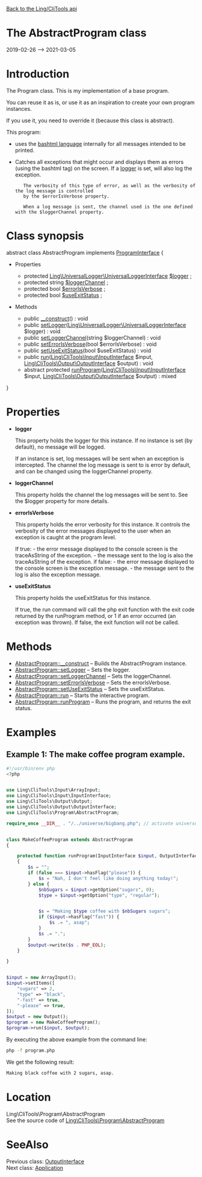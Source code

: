[Back to the Ling/CliTools api](https://github.com/lingtalfi/CliTools/blob/master/doc/api/Ling/CliTools.md)



The AbstractProgram class
================
2019-02-26 --> 2021-03-05






Introduction
============

The Program class.
This is my implementation of a base program.

You can reuse it as is, or use it as an inspiration to create your own program instances.

If you use it, you need to override it (because this class is abstract).

This program:

- uses the [bashtml language](https://github.com/lingtalfi/CliTools/blob/master/doc/pages/bashtml.md) internally for all messages intended to be printed.
- Catches all exceptions that might occur and displays them as errors (using the bashtml <error> tag) on the screen.
         If a [logger](https://github.com/lingtalfi/UniversalLogger) is set, will also log the exception.

         The verbosity of this type of error, as well as the verbosity of the log message is controlled
         by the $errorIsVerbose property.

         When a log message is sent, the channel used is the one defined with the $loggerChannel property.



Class synopsis
==============


abstract class <span class="pl-k">AbstractProgram</span> implements [ProgramInterface](https://github.com/lingtalfi/CliTools/blob/master/doc/api/Ling/CliTools/Program/ProgramInterface.md) {

- Properties
    - protected [Ling\UniversalLogger\UniversalLoggerInterface](https://github.com/lingtalfi/UniversalLogger) [$logger](#property-logger) ;
    - protected string [$loggerChannel](#property-loggerChannel) ;
    - protected bool [$errorIsVerbose](#property-errorIsVerbose) ;
    - protected bool [$useExitStatus](#property-useExitStatus) ;

- Methods
    - public [__construct](https://github.com/lingtalfi/CliTools/blob/master/doc/api/Ling/CliTools/Program/AbstractProgram/__construct.md)() : void
    - public [setLogger](https://github.com/lingtalfi/CliTools/blob/master/doc/api/Ling/CliTools/Program/AbstractProgram/setLogger.md)([Ling\UniversalLogger\UniversalLoggerInterface](https://github.com/lingtalfi/UniversalLogger) $logger) : void
    - public [setLoggerChannel](https://github.com/lingtalfi/CliTools/blob/master/doc/api/Ling/CliTools/Program/AbstractProgram/setLoggerChannel.md)(string $loggerChannel) : void
    - public [setErrorIsVerbose](https://github.com/lingtalfi/CliTools/blob/master/doc/api/Ling/CliTools/Program/AbstractProgram/setErrorIsVerbose.md)(bool $errorIsVerbose) : void
    - public [setUseExitStatus](https://github.com/lingtalfi/CliTools/blob/master/doc/api/Ling/CliTools/Program/AbstractProgram/setUseExitStatus.md)(bool $useExitStatus) : void
    - public [run](https://github.com/lingtalfi/CliTools/blob/master/doc/api/Ling/CliTools/Program/AbstractProgram/run.md)([Ling\CliTools\Input\InputInterface](https://github.com/lingtalfi/CliTools/blob/master/doc/api/Ling/CliTools/Input/InputInterface.md) $input, [Ling\CliTools\Output\OutputInterface](https://github.com/lingtalfi/CliTools/blob/master/doc/api/Ling/CliTools/Output/OutputInterface.md) $output) : void
    - abstract protected [runProgram](https://github.com/lingtalfi/CliTools/blob/master/doc/api/Ling/CliTools/Program/AbstractProgram/runProgram.md)([Ling\CliTools\Input\InputInterface](https://github.com/lingtalfi/CliTools/blob/master/doc/api/Ling/CliTools/Input/InputInterface.md) $input, [Ling\CliTools\Output\OutputInterface](https://github.com/lingtalfi/CliTools/blob/master/doc/api/Ling/CliTools/Output/OutputInterface.md) $output) : mixed

}




Properties
=============

- <span id="property-logger"><b>logger</b></span>

    This property holds the logger for this instance.
    If no instance is set (by default), no message will be logged.
    
    If an instance is set, log messages will be sent when an exception is intercepted.
    The channel the log message is sent to is error by default, and can be changed using the loggerChannel property.
    
    

- <span id="property-loggerChannel"><b>loggerChannel</b></span>

    This property holds the channel the log messages will be sent to.
    See the $logger property for more details.
    
    

- <span id="property-errorIsVerbose"><b>errorIsVerbose</b></span>

    This property holds the error verbosity for this instance.
    It controls the verbosity of the error messages displayed to the user when an exception is caught at the program
    level.
    
    
    If true:
         - the error message displayed to the console screen is the traceAsString of the exception.
         - the message sent to the log is also the traceAsString of the exception.
    if false:
         - the error message displayed to the console screen is the exception message.
         - the message sent to the log is also the exception message.
    
    

- <span id="property-useExitStatus"><b>useExitStatus</b></span>

    This property holds the useExitStatus for this instance.
    
    If true, the run command will call the php exit function with the exit code returned by the runProgram method,
    or 1 if an error occurred (an exception was thrown).
    If false, the exit function will not be called.
    
    



Methods
==============

- [AbstractProgram::__construct](https://github.com/lingtalfi/CliTools/blob/master/doc/api/Ling/CliTools/Program/AbstractProgram/__construct.md) &ndash; Builds the AbstractProgram instance.
- [AbstractProgram::setLogger](https://github.com/lingtalfi/CliTools/blob/master/doc/api/Ling/CliTools/Program/AbstractProgram/setLogger.md) &ndash; Sets the logger.
- [AbstractProgram::setLoggerChannel](https://github.com/lingtalfi/CliTools/blob/master/doc/api/Ling/CliTools/Program/AbstractProgram/setLoggerChannel.md) &ndash; Sets the loggerChannel.
- [AbstractProgram::setErrorIsVerbose](https://github.com/lingtalfi/CliTools/blob/master/doc/api/Ling/CliTools/Program/AbstractProgram/setErrorIsVerbose.md) &ndash; Sets the errorIsVerbose.
- [AbstractProgram::setUseExitStatus](https://github.com/lingtalfi/CliTools/blob/master/doc/api/Ling/CliTools/Program/AbstractProgram/setUseExitStatus.md) &ndash; Sets the useExitStatus.
- [AbstractProgram::run](https://github.com/lingtalfi/CliTools/blob/master/doc/api/Ling/CliTools/Program/AbstractProgram/run.md) &ndash; Starts the interactive program.
- [AbstractProgram::runProgram](https://github.com/lingtalfi/CliTools/blob/master/doc/api/Ling/CliTools/Program/AbstractProgram/runProgram.md) &ndash; Runs the program, and returns the exit status.


Examples
==========

Example 1: The make coffee program example.
-------------------------------------------



```php
#!/usr/bin/env php
<?php


use Ling\CliTools\Input\ArrayInput;
use Ling\CliTools\Input\InputInterface;
use Ling\CliTools\Output\Output;
use Ling\CliTools\Output\OutputInterface;
use Ling\CliTools\Program\AbstractProgram;

require_once __DIR__ . "/../universe/bigbang.php"; // activate universe


class MakeCoffeeProgram extends AbstractProgram
{

    protected function runProgram(InputInterface $input, OutputInterface $output)
    {
        $s = "";
        if (false === $input->hasFlag("please")) {
            $s = "Nah, I don't feel like doing anything today!";
        } else {
            $nbSugars = $input->getOption("sugars", 0);
            $type = $input->getOption("type", "regular");


            $s = "Making $type coffee with $nbSugars sugars";
            if ($input->hasFlag("fast")) {
                $s .= ", asap";
            }
            $s .= ".";
        }
        $output->write($s . PHP_EOL);
    }

}


$input = new ArrayInput();
$input->setItems([
    "sugars" => 2,
    "type" => "black",
    "-fast" => true,
    "-please" => true,
]);
$output = new Output();
$program = new MakeCoffeeProgram();
$program->run($input, $output);
```


By executing the above example from the command line:

```bash
php -f program.php
```

We get the following result:

```bash
Making black coffee with 2 sugars, asap.
```


Location
=============
Ling\CliTools\Program\AbstractProgram<br>
See the source code of [Ling\CliTools\Program\AbstractProgram](https://github.com/lingtalfi/CliTools/blob/master/Program/AbstractProgram.php)



SeeAlso
==============
Previous class: [OutputInterface](https://github.com/lingtalfi/CliTools/blob/master/doc/api/Ling/CliTools/Output/OutputInterface.md)<br>Next class: [Application](https://github.com/lingtalfi/CliTools/blob/master/doc/api/Ling/CliTools/Program/Application.md)<br>
